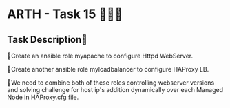 # ARTH - Task 15 👨🏻‍💻

## Task Description📄

🔅Create an ansible role myapache to configure Httpd WebServer.

🔅Create another ansible role myloadbalancer to configure HAProxy LB.

🔅We need to combine both of these roles controlling webserver versions
  and solving challenge for host ip's  addition  dynamically over  each
  Managed Node  in  HAProxy.cfg file.
